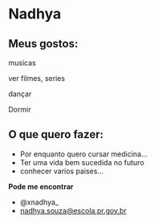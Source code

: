 # Nadhya

## Meus gostos:
musicas

ver filmes, series

dançar

Dormir

## O que quero fazer:

- Por enquanto quero cursar medicina...
- Ter uma vida bem sucedida no futuro
- conhecer varios paises...

**Pode me encontrar**

- @xnadhya_
- nadhya.souza@escola.pr.gov.br

<!---
Nadhyasouza/nadhya is a ⭐ special  ⭐ repository because its ´README.md´ (this file) appears on your Github
